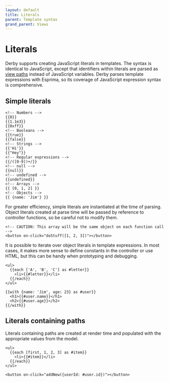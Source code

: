 ```yaml
---
layout: default
title: Literals
parent: Template syntax
grand_parent: Views
---
```


# Literals

Derby supports creating JavaScript literals in templates. The syntax is identical to JavaScript, except that identifiers within literals are parsed as [view paths](paths) instead of JavaScript variables. Derby parses template expressions with Esprima, so its coverage of JavaScript expression syntax is comprehensive.

## Simple literals

```jinja
<!-- Numbers -->
{{0}}
{{1.1e3}}
{{0xff}}
<!-- Booleans -->
{{true}}
{{false}}
<!-- Strings -->
{{'Hi'}}
{{"Hey"}}
<!-- Regular expressions -->
{{/([0-9])+/}}
<!-- null -->
{{null}}
<!-- undefined -->
{{undefined}}
<!-- Arrays -->
{{ [0, 1, 2] }}
<!-- Objects -->
{{ {name: 'Jim'} }}
```

For greater efficiency, simple literals are instantiated at the time of parsing. Object literals created at parse time will be passed by reference to controller functions, so be careful not to modify them.

```jinja
<!-- CAUTION: This array will be the same object on each function call -->
<button on-click="doStuff([1, 2, 3])"></button>
```

It is possible to iterate over object literals in template expressions. In most cases, it makes more sense to define constants in the controller or use HTML, but this can be handy when prototyping and debugging.

```jinja
<ul>
  {{each ['A', 'B', 'C'] as #letter}}
    <li>{{#letter}}</li>
  {{/each}}
</ul>

{{with {name: 'Jim', age: 23} as #user}}
  <h1>{{#user.name}}</h1>
  <h2>{{#user.age}}</h2>
{{/with}}
```

## Literals containing paths

Literals containing paths are created at render time and populated with the appropriate values from the model.

```jinja
<ul>
  {{each [first, 1, 2, 3] as #item}}
    <li>{{#item}}</li>
  {{/each}}
</ul>

<button on-click="addNew({userId: #user.id})"></button>
```